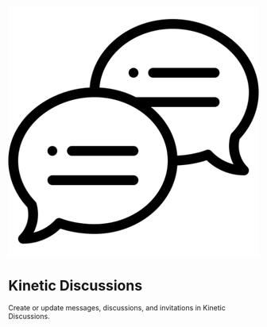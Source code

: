 ![Source Icon](thumbnail.svg)
# Kinetic Discussions
Create or update messages, discussions, and invitations in Kinetic Discussions.
